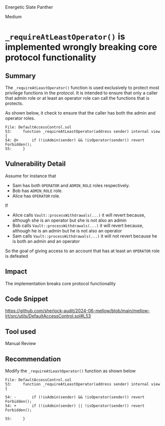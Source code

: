 Energetic Slate Panther

Medium

# `_requireAtLeastOperator()` is implemented wrongly breaking core protocol functionality

## Summary
The `_requireAtLeastOperator()` function is used exclusively to protect most privilege functions in the protocol. It is intended to ensure that only a caller that admin role or at least an operator role can call the functions that is protects.

As shown below, it check to ensure that the caller has both the admin and operator roles.
```solidity
File: DefaultAccessControl.sol
53:     function _requireAtLeastOperator(address sender) internal view {
54: @>      if (!isAdmin(sender) && !isOperator(sender)) revert Forbidden();
55:     }

```

## Vulnerability Detail
Assume for instance that
- Sam has both `OPERATOR` and `ADMIN_ROLE` roles respectively.
- Bob has `ADMIN_ROLE` role.
- Alice has `OPERATOR` role.

If 
- Alice calls `Vault::processWithdrawals(...)` it will revert because, although she is an operator but she is not also an admin
- Bob calls `Vault::processWithdrawals(...)` it will revert because, although he is an admin but he is not also an operator
- Sam calls `Vault::processWithdrawals(...)` it will not revert because he is both an admin and an operator


So the goal of giving access to an account that has at least an `OPERATOR` role is defeated

## Impact
The implementation breaks core protocol functionality

## Code Snippet
https://github.com/sherlock-audit/2024-06-mellow/blob/main/mellow-lrt/src/utils/DefaultAccessControl.sol#L53

## Tool used

Manual Review

## Recommendation
Modify the `_requireAtLeastOperator()` function as shown below


```solidity
File: DefaultAccessControl.sol
53:     function _requireAtLeastOperator(address sender) internal view {

54: -       if (!isAdmin(sender) && !isOperator(sender)) revert Forbidden();
54: +       if (!isAdmin(sender) || !isOperator(sender)) revert Forbidden();

55:     }

```
